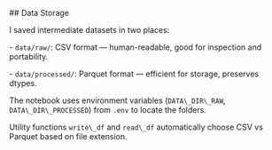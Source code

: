 \## Data Storage



I saved intermediate datasets in two places:

\- `data/raw/`: CSV format — human-readable, good for inspection and portability.

\- `data/processed/`: Parquet format — efficient for storage, preserves dtypes.



The notebook uses environment variables (`DATA\_DIR\_RAW`, `DATA\_DIR\_PROCESSED`) from `.env` to locate the folders.  

Utility functions `write\_df` and `read\_df` automatically choose CSV vs Parquet based on file extension.

